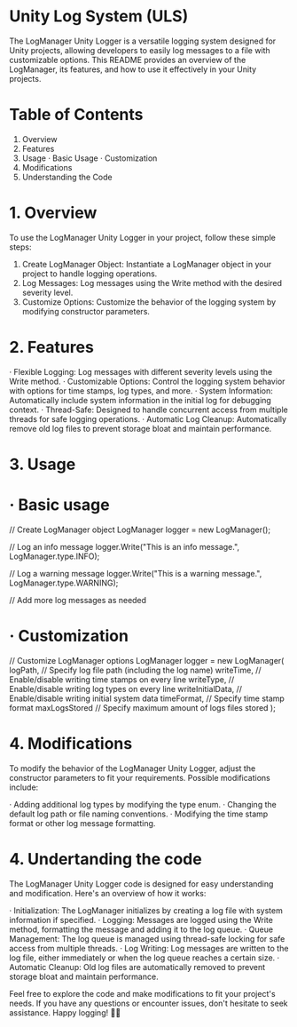 # Unity Log System (ULS)

The LogManager Unity Logger is a versatile logging system designed for Unity projects, allowing developers to easily log messages to a file with customizable options. This README provides an overview of the LogManager, its features, and how to use it effectively in your Unity projects.

# Table of Contents

1. Overview
2. Features
3. Usage
  · Basic Usage
  · Customization
4. Modifications
5. Understanding the Code

# 1. Overview

To use the LogManager Unity Logger in your project, follow these simple steps:

1. Create LogManager Object: Instantiate a LogManager object in your project to handle logging operations.
2. Log Messages: Log messages using the Write method with the desired severity level.
3. Customize Options: Customize the behavior of the logging system by modifying constructor parameters.

# 2. Features

· Flexible Logging: Log messages with different severity levels using the Write method.
· Customizable Options: Control the logging system behavior with options for time stamps, log types, and more.
· System Information: Automatically include system information in the initial log for debugging context.
· Thread-Safe: Designed to handle concurrent access from multiple threads for safe logging operations.
· Automatic Log Cleanup: Automatically remove old log files to prevent storage bloat and maintain performance.

# 3. Usage

  # · Basic usage
   
  // Create LogManager object
  LogManager logger = new LogManager();

  // Log an info message
  logger.Write("This is an info message.", LogManager.type.INFO);

  // Log a warning message
  logger.Write("This is a warning message.", LogManager.type.WARNING);

  // Add more log messages as needed

  # · Customization
  
  // Customize LogManager options
  LogManager logger = new LogManager(
    logPath,       // Specify log file path (including the log name)
    writeTime,     // Enable/disable writing time stamps on every line
    writeType,     // Enable/disable writing log types on every line
    writeInitialData, // Enable/disable writing initial system data
    timeFormat,    // Specify time stamp format
    maxLogsStored  // Specify maximum amount of logs files stored
  );

# 4. Modifications

To modify the behavior of the LogManager Unity Logger, adjust the constructor parameters to fit your requirements. Possible modifications include:

· Adding additional log types by modifying the type enum.
· Changing the default log path or file naming conventions.
· Modifying the time stamp format or other log message formatting.

# 4. Undertanding the code

The LogManager Unity Logger code is designed for easy understanding and modification. Here's an overview of how it works:

· Initialization: The LogManager initializes by creating a log file with system information if specified.
· Logging: Messages are logged using the Write method, formatting the message and adding it to the log queue.
· Queue Management: The log queue is managed using thread-safe locking for safe access from multiple threads.
· Log Writing: Log messages are written to the log file, either immediately or when the log queue reaches a certain size.
· Automatic Cleanup: Old log files are automatically removed to prevent storage bloat and maintain performance.

Feel free to explore the code and make modifications to fit your project's needs. If you have any questions or encounter issues, don't hesitate to seek assistance. Happy logging! 📝🚀
